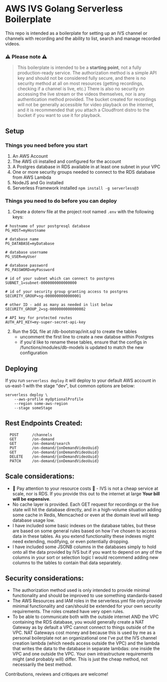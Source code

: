 # AWS IVS Golang Serverless Boilerplate

This repo is intended as a boilerplate for setting up an IVS channel or channels with recording and the ability to list, search and manage recorded videos. 

### ⚠️ Please note ⚠️

> This boilerplate is intended to be a **starting point**, not a fully production-ready service. The authorization method is a simple API key and should not be considered fully secure, and there is no security method at all on most resources (getting recordings, checking if a channel is live, etc.) There is also no security on accessing the live stream or the videos themselves, nor is any authentication method provided. The bucket created for recordings will not be generally accessible for video playback on the internet, and it is recommended that you attach a Cloudfront distro to the bucket if you want to use it for playback. 

## Setup

### Things you need before you start
1. An AWS Account
2. The AWS cli installed and configured for the account
3. A Postgres database in RDS available in at least one subnet in your VPC
4. One or more security groups needed to connect to the RDS database from AWS Lambda
5. NodeJS and Go installed
6. Serverless Framework installed `npm install -g serverless@3` 

### Things you need to do before you can deploy
1. Create a dotenv file at the project root named `.env` with the following keys:
```
# hostname of your postgresql database
PG_HOST=myHostname

# database name
PG_DATABASE=myDatabase

# database username
PG_USER=myUser

# database password
PG_PASSWORD=myPassword

# id of your subnet which can connect to postgres
SUBNET_1=subnet-0000000000000000

# id of your security group granting access to postgres
SECURITY_GROUP=sg-0000000000000001

# other ID - add as many as needed in list below
SECURITY_GROUP_2=sg-0000000000000002

# API key for protected routes
AUTH_API_KEY=my-super-secret-api-key
```

2. Run the SQL file at /db-bootstrap/init.sql to create the tables
    - uncomment the first line to create a new databse within Postgres
    - if you'd like to rename these tables, ensure that the configs in 
    /functions/modules/db-models is updated to match the new configuration

## Deploying
If you run `serverless deploy` it will deploy to your default AWS account in us-east-1 with the stage "dev", but common options are below:
```
serverless deploy \
    --aws-profile myOptionalProfile
    --region some-aws-region
    --stage someStage
```

## Rest Endpoints Created:
```
  POST      /channels
  GET       /on-demand
  GET       /on-demand/search
  PUT       /on-demand/{onDemandVideoUuid}
  GET       /on-demand/{onDemandVideoUuid}
  DELETE    /on-demand/{onDemandVideoUuid}
  PATCH     /on-demand/{onDemandVideoUuid}
```

## Scale considerations:
- 🚨 Pay attention to your resource costs 🚨 - IVS is not a cheap service at scale, nor is RDS. If you provide this out to the internet at large **Your bill will be expensive**. 
- No cache layer is provided. Each GET request for recordings or the live state will hit the database directly, and in a high-volume situation adding some cache in Redis, Memcached or even at the domain level will keep database usage low.
- I have included some basic indexes on the database tables, but these are based on some general rules based on how I've chosen to access data in these tables. As you extend functionality these indexes might need extending, modifying, or even potentially dropping.
- I have included some JSONB columns in the databases simply to hold onto all the data provided by IVS but if you want to depend on any of the columns in your sort or selection logic I would recommend adding new columns to the tables to contain that data separately. 

## Security considerations:
- The authorization method used is only intended to provide minimal functionality and should be improved to use something standards-based
- The AWS Resources and IAM roles in the serverless.yml file only provide minimal functionality and can/should be extended for your own security requirements. The roles created have very open rules.
- To be able to communicate both with the outside internet AND the VPC containing the RDS database, you would generally create a NAT Gateway as by default a VPC cannot connect to things outside of the VPC. NAT Gateways cost money and because this is used by me as a personal boilerplate not an organizational one I've put the IVS channel creation lambda (which needs access outside the VPC) and the lambda that writes the data to the database in separate lambdas: one inside the VPC and one outside the VPC. Your own intrastructure requirements might (and probably will) differ. This is just the cheap method, not necessarily the best method. 

Contributions, reviews and critiques are welcome!